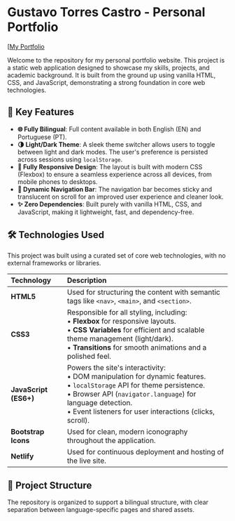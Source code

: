 # Gustavo Torres Castro - Personal Portfolio

[[My Portfolio](https://gustavotorrescastro.netlify.app/index_en)

Welcome to the repository for my personal portfolio website. This project is a static web application designed to showcase my skills, projects, and academic background. It is built from the ground up using vanilla HTML, CSS, and JavaScript, demonstrating a strong foundation in core web technologies.

## 🚀 Key Features

* **🌐 Fully Bilingual**: Full content available in both English (EN) and Portuguese (PT).
* **🌗 Light/Dark Theme**: A sleek theme switcher allows users to toggle between light and dark modes. The user's preference is persisted across sessions using `localStorage`.
* **📱 Fully Responsive Design**: The layout is built with modern CSS (Flexbox) to ensure a seamless experience across all devices, from mobile phones to desktops.
* **📜 Dynamic Navigation Bar**: The navigation bar becomes sticky and translucent on scroll for an improved user experience and cleaner look.
* **✨ Zero Dependencies**: Built purely with vanilla HTML, CSS, and JavaScript, making it lightweight, fast, and dependency-free.

## 🛠️ Technologies Used

This project was built using a curated set of core web technologies, with no external frameworks or libraries.

| Technology         | Description                                                                                                                                                                                                      |
| :----------------- | :--------------------------------------------------------------------------------------------------------------------------------------------------------------------------------------------------------------- |
| **HTML5** | Used for structuring the content with semantic tags like `<nav>`, `<main>`, and `<section>`.                                                                                                                       |
| **CSS3** | Responsible for all styling, including: <br> • **Flexbox** for responsive layouts. <br> • **CSS Variables** for efficient and scalable theme management (light/dark). <br> • **Transitions** for smooth animations and a polished feel. |
| **JavaScript (ES6+)** | Powers the site's interactivity: <br> • DOM manipulation for dynamic features. <br> • `localStorage` API for theme persistence. <br> • Browser API (`navigator.language`) for language detection. <br> • Event listeners for user interactions (clicks, scroll). |
| **Bootstrap Icons**| Used for clean, modern iconography throughout the application.                                                                                                                                                    |
| **Netlify** | Used for continuous deployment and hosting of the live site.                                                                                                                                                     |

## 📁 Project Structure

The repository is organized to support a bilingual structure, with clear separation between language-specific pages and shared assets.
